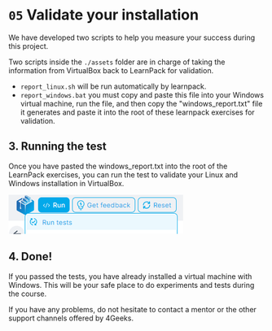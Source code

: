 # `05` Validate your installation

We have developed two scripts to help you measure your success during this project. 

Two scripts inside the `./assets` folder are in charge of taking the information from VirtualBox back to LearnPack for validation. 

- `report_linux.sh` will be run automatically by learnpack.
- `report_windows.bat` you must copy and paste this file into your Windows virtual machine, run the file, and then copy the "windows_report.txt" file it generates and paste it into the root of these learnpack exercises for validation.

## 3. Running the test

Once you have pasted the windows_report.txt into the root of the LearnPack exercises, you can run the test to validate your Linux and Windows installation in VirtualBox.

![Script Windows](../../.learn/assets/script-test.png)

## 4. Done!

If you passed the tests, you have already installed a virtual machine with Windows. This will be your safe place to do experiments and tests during the course.

If you have any problems, do not hesitate to contact a mentor or the other support channels offered by 4Geeks.
